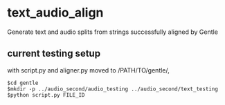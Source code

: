 # text_audio_align
Generate text and audio splits from strings successfully aligned by Gentle 

## current testing setup

with script.py and aligner.py moved to /PATH/TO/gentle/,
```
$cd gentle
$mkdir -p ../audio_second/audio_testing ../audio_second/text_testing
$python script.py FILE_ID
```
